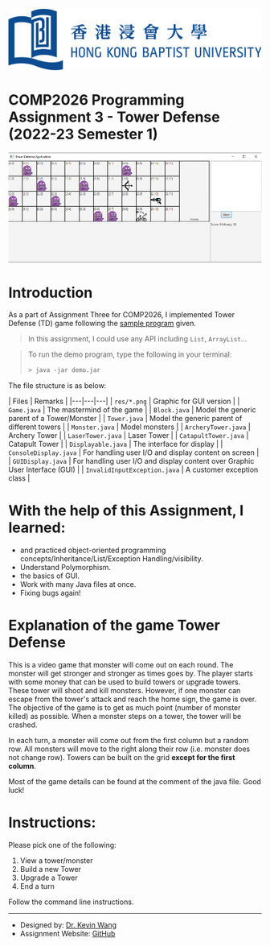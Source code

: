 ![](hkbu.png)
# COMP2026 Programming Assignment 3 - Tower Defense (2022-23 Semester 1)

![](towerdefense.png)  

# Introduction

As a part of Assignment Three for COMP2026, I implemented Tower Defense (TD) game following the [sample program](demo.jar) given. 
> In this assignment, I could use any API including `List`, `ArrayList`...


> To run the demo program, type the following in your terminal:
> 
> ```sh
> > java -jar demo.jar
> ```

The file structure is as below:

| Files | Remarks |
|---|---|---|
| `res/*.png` | Graphic for GUI version |
| `Game.java` | The mastermind of the game |
| `Block.java` | Model the generic parent of a Tower/Monster |
| `Tower.java` | Model the generic parent of different towers |
| `Monster.java` |  Model monsters |
| `ArcheryTower.java` | Archery Tower |
| `LaserTower.java` | Laser Tower |
| `CatapultTower.java` | Catapult Tower |
| `Displayable.java` | The interface for display |
| `ConsoleDisplay.java` | For handling user I/O and display content on screen | 
| `GUIDisplay.java` |  For handling user I/O and display content over Graphic User Interface (GUI) |
| `InvalidInputException.java` |  A customer exception class |

# With the help of this Assignment, I learned:

- and practiced object-oriented programming concepts/Inheritance/List/Exception Handling/visibility.
- Understand Polymorphism.
- the basics of GUI.
- Work with many Java files at once.
- Fixing bugs again!

# Explanation of the game Tower Defense

This is a video game that monster will come out on each round. The monster will get stronger and stronger as times goes by. The player starts with some money that can be used to build towers or upgrade towers. These tower will shoot and kill monsters. However, if one monster can escape from the tower's attack and reach the home sign, the game is over. The objective of the game is to get as much point (number of monster killed) as possible. When a monster steps on a tower, the tower will be crashed. 

In each turn, a monster will come out from the first column but a random row. All monsters will move to the right along their row (i.e. monster does not change row). Towers can be built on the grid **except for the first column**.

Most of the game details can be found at the comment of the java file. Good luck!

# Instructions: 

Please pick one of the following: 
1. View a tower/monster
2. Build a new Tower
3. Upgrade a Tower
4. End a turn

Follow the command line instructions.

------------
* Designed by: [Dr. Kevin Wang](mailto:kevinw@comp.hkbu.edu.hk)
* Assignment Website: [GitHub](https://github.com/khwang0/COMP2026-2223PA3)

